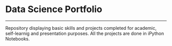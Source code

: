 # Data Science Portfolio
---
Repository displaying basic skills and projects completed for academic, self-learnig and presentation purposes. All the projects are done in iPython Notebooks.
<!---
Checking changes. To checkout the essence of the projects and browing the portfolio visually, checkout mayanksinha900.github.io.
Check 1
Instructions for Running Python Notebooks Locally
Install dependencies using requirements.txt.
Run notebooks as usual by using a jupyter notebook server, Vscode etc.
Contents
Machine Learning
Predicting Boston Housing Prices: A model to predict the value of a given house in the Boston real estate market using various statistical analysis tools. Identified the best price that a client can sell their house utilizing machine learning.
Supervised Learning: Finding Donors for CharityML: Testing out several different supervised learning algorithms to build a model that accurately predicts whether an individual makes more than $50,000, to identify likely donors for a fictional non-profit organisation.
Unsupervised Learning: Creating Customer Segments: Analyzing a dataset containing data on various customers' annual spending amounts (reported in monetary units) of diverse product categories for discovering internal structure, patterns and knowledge.
Reinforcement Learning: Training a Smartcab to Drive: Creating an optimized Q-Learning driving agent that will navigate a Smartcab through its environment towards a goal.
Deep Learning: Digit Sequence Recognition using CNNs: Designing and implementing a Convolutional Neural Network that learns to recognize sequences of digits using synthetic data generated by concatenating images from MNIST.
Tools: scikit-learn, Pandas, Seaborn, Matplotlib, Pygame

Natural Language Processing
3-way Sentiment Analysis for Tweets: 3-way polarity (positive, negative, neutral) classification system for tweets, without using NLTK's sentiment analysis engine.

Cross language Information Retrieval: Cross language information retrieval system (CLIR) which, given a query in German, searches text documents written in English.

Tools: NLTK, scikit

Data Analysis and Visualisation
Python
Scalable Walkability Analysis of Melbourne: Analysis of walkability of suburbs in Melbourne, Victoria and its implications.
Titanic Dataset - Exploratory Analysis: Exploratory Analysis of the passengers onboard RMS Titanic using Pandas and Seaborn visualisations.
Stock Market Analysis for Tech Stocks: Analysis of technology stocks including change in price over time, daily returns, and stock behaviour prediction.
2016 US General Election Poll Data Analysis: Very simple analysis of 2016 US General Election Poll data.
911 Calls - Exploratory Analysis: Exploratory Data Analysis of the 911 calls dataset hosted on Kaggle. Demonstrates extraction of useful features from different variables.
Tools: Pandas, Folium, Seaborn and Matplotlib

R
Behavioral Risk Factor Surveillance System(BRFSS) 2013: Exploratory Data Analysis: Exploratory analysis of the BRFSS-2013 data set, focusing on investigating the relationship between education and eating habits, sleep and mental health, and smoking, drinking and general health of a person.
Inferential Statistics: Do men or women oppose sex education? : Using the GSS (General Social Survey) dataset to infer if, in the year 2012, were men, of 18 years or above in the United States, more likely to oppose sex education in public schools than women.
Data Visualization: Corruption and Human Development: A scatter plot for the relationship between the 'Human Development Index' and the 'Corruption Perceptions Index' of countries.
Moneyball: Analysing and replacing lost players: Exploration of baseball data for the year 2001 to look at replacements for key players lost by the Oakland A's in 2001. Inspired by the book/movie: Moneyball.
Micro Projects:
Python

ML with Logistic Regression: Using Logistic Regression to predict whether an internet user clicked an ad or not.
ML with K Nearest Neighbours: Using KNN to classify instances from a fake dataset into two target classes, while choosing the best value for K using the elbow method.
ML with Decision Trees and Random Forests: Using Decision Trees and Random Forests to predict whether a lender will pay their loan back. Uses publically available data from LendingClub.com
Movie Recommendations using Recommender Systems: A micro project to build a recommendation system that makes movie recommendations based on user review similarities.
R

ML Logistic Regression: Predicting salary class of a person using logistic regression.
ML Decision Trees and Random Forests: Using Decision Trees and Random Forests to classify schools as Private or Public.
I also dabble in all other kinds of technology. You can find a general portfolio here.
-->
